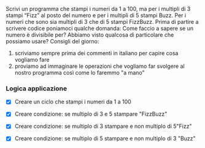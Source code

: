 

Scrivi un programma che stampi i numeri da 1 a 100,
ma per i multipli di 3 stampi “Fizz” al posto del numero e per i multipli di 5 stampi Buzz.
Per i numeri che sono sia multipli di 3 che di 5 stampi FizzBuzz.
Prima di partire a scrivere codice poniamoci qualche domanda:
Come faccio a sapere se un numero è divisibile per?
Abbiamo visto qualcosa di particolare che possiamo usare?
Consigli del giorno:
1. scriviamo sempre prima dei commenti in italiano per capire cosa vogliamo fare
2. proviamo ad immaginare le operazioni che vogliamo far svolgere al nostro programma così come lo faremmo "a mano"

### Logica applicazione

- [x] Creare un ciclo che stampi i numeri da 1 a 100
- [x] Creare condizione: se multiplo di 3 e 5 stampare "FizzBuzz"
- [x] Creare condizione: se multiplo di 3 stampare e non multiplo di 5"Fizz"
- [x] Creare condizione: se multiplo di 5 stampare e non multiplo di 3 "Buzz"

